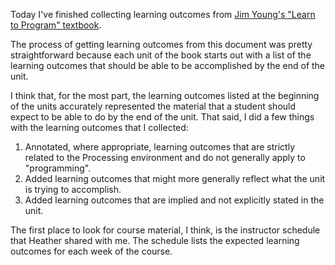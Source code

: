 Today I've finished collecting learning outcomes from [Jim Young's "Learn to
Program" textbook].

The process of getting learning outcomes from this document was pretty
straightforward because each unit of the book starts out with a list of the
learning outcomes that should be able to be accomplished by the end of the unit.

I think that, for the most part, the learning outcomes listed at the beginning
of the units accurately represented the material that a student should expect to
be able to do by the end of the unit. That said, I did a few things with the
learning outcomes that I collected:

1. Annotated, where appropriate, learning outcomes that are strictly related to
   the Processing environment and do not generally apply to "programming".
2. Added learning outcomes that might more generally reflect what the unit is
   trying to accomplish.
3. Added learning outcomes that are implied and not explicitly stated in the
   unit.
   
The first place to look for course material, I think, is the instructor schedule
that Heather shared with me. The schedule lists the expected learning outcomes
for each week of the course.

[Jim Young's "Learn to Program" textbook]:
https://cs.umanitoba.ca/~young/learnToProgram/
